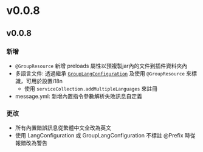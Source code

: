 # v0.0.8

## v0.0.8

### 新增 <a id="add"></a>

* `@GroupResource` 新增 preloads 屬性以預複製jar內的文件到插件資料夾內
* 多語言文件: 透過繼承 [`GroupLangConfiguration`](../../tutorial/config-operation/i18n.md) 及使用 `@GroupResource` 來標識，可用於設置i18n
  * 使用 `serviceCollection.addMultipleLanguages` 來註冊
* message.yml: 新增內置指令參數解析失敗訊息自定義

### 更改 <a id="edit"></a>

* 所有內置錯誤訊息從繁體中文全改為英文
* 使用 LangConfiguration 或 GroupLangConfiguration 不標註 @Prefix 時從報錯改為警告



